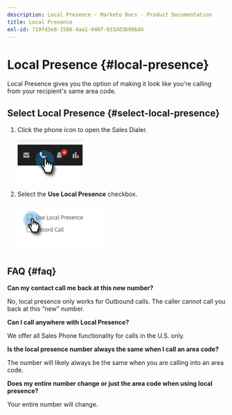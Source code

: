 ```yaml
---
description: Local Presence - Marketo Docs - Product Documentation
title: Local Presence
exl-id: 719fd3e8-1586-4aa1-940f-931dd3b99bd4
---
```

# Local Presence {#local-presence}

Local Presence gives you the option of making it look like you're calling from your recipient's same area code.

## Select Local Presence {#select-local-presence}

1. Click the phone icon to open the Sales Dialer.

   ![](assets/local-presence-1.png)

1. Select the **Use Local Presence** checkbox.

   ![](assets/local-presence-2.png)

## FAQ {#faq}

**Can my contact call me back at this new number?**

No, local presence only works for Outbound calls. The caller cannot call you back at this “new” number.

**Can I call anywhere with Local Presence?**

We offer all Sales Phone functionality for calls in the U.S. only.

**Is the local presence number always the same when I call an area code?**

The number will likely always be the same when you are calling into an area code.

**Does my entire number change or just the area code when using local presence?**

Your entire number will change.
